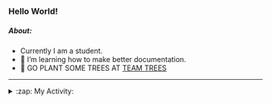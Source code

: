 ### Hello World!

##### About:
- Currently I am a student.
- 🌱 I’m learning how to make better documentation.
- 🌱 GO PLANT SOME TREES AT [TEAM TREES](https://teamtrees.org/)

---
<details>
  <summary>:zap: My Activity:</summary>
  
<!--START_SECTION:waka-->
![Code Time](http://img.shields.io/badge/Code%20Time-1%2C192%20hrs%2031%20mins-blue)

**I'm a Night 🦉** 

```text
🌞 Morning                1879 commits        ██░░░░░░░░░░░░░░░░░░░░░░░   09.99 % 
🌆 Daytime                6432 commits        █████████░░░░░░░░░░░░░░░░   34.19 % 
🌃 Evening                5410 commits        ███████░░░░░░░░░░░░░░░░░░   28.76 % 
🌙 Night                  5092 commits        ███████░░░░░░░░░░░░░░░░░░   27.07 % 
```
📅 **I'm Most Productive on Wednesday** 

```text
Monday                   2650 commits        ████░░░░░░░░░░░░░░░░░░░░░   14.09 % 
Tuesday                  2558 commits        ███░░░░░░░░░░░░░░░░░░░░░░   13.60 % 
Wednesday                4401 commits        ██████░░░░░░░░░░░░░░░░░░░   23.39 % 
Thursday                 2417 commits        ███░░░░░░░░░░░░░░░░░░░░░░   12.85 % 
Friday                   1983 commits        ███░░░░░░░░░░░░░░░░░░░░░░   10.54 % 
Saturday                 1641 commits        ██░░░░░░░░░░░░░░░░░░░░░░░   08.72 % 
Sunday                   3163 commits        ████░░░░░░░░░░░░░░░░░░░░░   16.81 % 
```


📊 **This Week I Spent My Time On** 

```text
🔥 Editors: 
VS Code                  11 hrs 37 mins      █████████████████░░░░░░░░   66.48 % 
IntelliJ                 5 hrs 6 mins        ███████░░░░░░░░░░░░░░░░░░   29.24 % 
Android Studio           44 mins             █░░░░░░░░░░░░░░░░░░░░░░░░   04.28 % 

🐱‍💻 Projects: 
givbacks-admin           8 hrs 23 mins       ████████████░░░░░░░░░░░░░   47.97 % 
intro                    3 hrs 1 min         ████░░░░░░░░░░░░░░░░░░░░░   17.31 % 
melody-iuvo              2 hrs 16 mins       ███░░░░░░░░░░░░░░░░░░░░░░   12.96 % 
MavenTest                1 hr 1 min          █░░░░░░░░░░░░░░░░░░░░░░░░   05.88 % 
My Application           42 mins             █░░░░░░░░░░░░░░░░░░░░░░░░   04.03 % 
```


 Last Updated on 08/09/2023 12:12:30 UTC
<!--END_SECTION:waka-->
</details>
